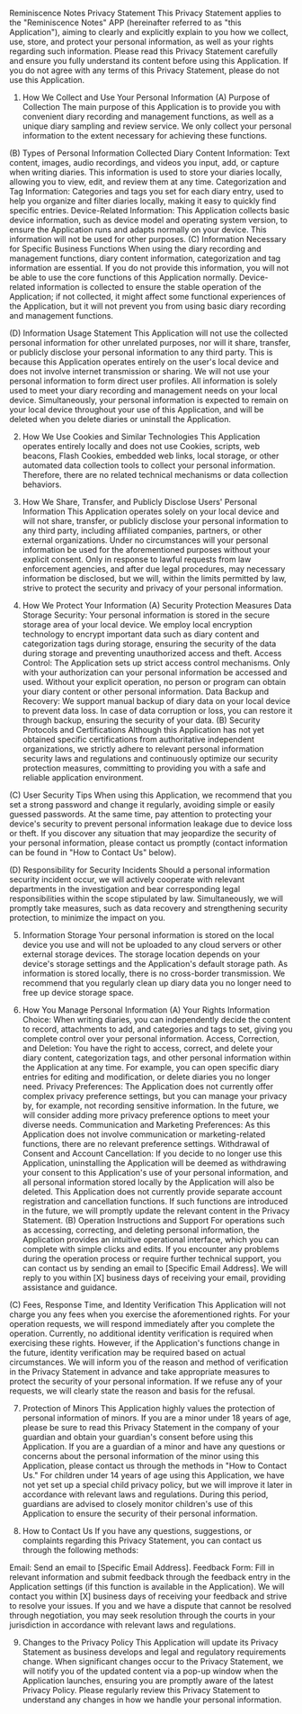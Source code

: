 Reminiscence Notes Privacy Statement
This Privacy Statement applies to the "Reminiscence Notes" APP (hereinafter referred to as "this Application"), aiming to clearly and explicitly explain to you how we collect, use, store, and protect your personal information, as well as your rights regarding such information. Please read this Privacy Statement carefully and ensure you fully understand its content before using this Application. If you do not agree with any terms of this Privacy Statement, please do not use this Application.

1. How We Collect and Use Your Personal Information
(A) Purpose of Collection
The main purpose of this Application is to provide you with convenient diary recording and management functions, as well as a unique diary sampling and review service. We only collect your personal information to the extent necessary for achieving these functions.

(B) Types of Personal Information Collected
Diary Content Information: Text content, images, audio recordings, and videos you input, add, or capture when writing diaries. This information is used to store your diaries locally, allowing you to view, edit, and review them at any time.
Categorization and Tag Information: Categories and tags you set for each diary entry, used to help you organize and filter diaries locally, making it easy to quickly find specific entries.
Device-Related Information: This Application collects basic device information, such as device model and operating system version, to ensure the Application runs and adapts normally on your device. This information will not be used for other purposes.
(C) Information Necessary for Specific Business Functions
When using the diary recording and management functions, diary content information, categorization and tag information are essential. If you do not provide this information, you will not be able to use the core functions of this Application normally. Device-related information is collected to ensure the stable operation of the Application; if not collected, it might affect some functional experiences of the Application, but it will not prevent you from using basic diary recording and management functions.

(D) Information Usage Statement
This Application will not use the collected personal information for other unrelated purposes, nor will it share, transfer, or publicly disclose your personal information to any third party. This is because this Application operates entirely on the user's local device and does not involve internet transmission or sharing. We will not use your personal information to form direct user profiles. All information is solely used to meet your diary recording and management needs on your local device. Simultaneously, your personal information is expected to remain on your local device throughout your use of this Application, and will be deleted when you delete diaries or uninstall the Application.

2. How We Use Cookies and Similar Technologies
This Application operates entirely locally and does not use Cookies, scripts, web beacons, Flash Cookies, embedded web links, local storage, or other automated data collection tools to collect your personal information. Therefore, there are no related technical mechanisms or data collection behaviors.

3. How We Share, Transfer, and Publicly Disclose Users' Personal Information
This Application operates solely on your local device and will not share, transfer, or publicly disclose your personal information to any third party, including affiliated companies, partners, or other external organizations. Under no circumstances will your personal information be used for the aforementioned purposes without your explicit consent. Only in response to lawful requests from law enforcement agencies, and after due legal procedures, may necessary information be disclosed, but we will, within the limits permitted by law, strive to protect the security and privacy of your personal information.

4. How We Protect Your Information
(A) Security Protection Measures
Data Storage Security: Your personal information is stored in the secure storage area of your local device. We employ local encryption technology to encrypt important data such as diary content and categorization tags during storage, ensuring the security of the data during storage and preventing unauthorized access and theft.
Access Control: The Application sets up strict access control mechanisms. Only with your authorization can your personal information be accessed and used. Without your explicit operation, no person or program can obtain your diary content or other personal information.
Data Backup and Recovery: We support manual backup of diary data on your local device to prevent data loss. In case of data corruption or loss, you can restore it through backup, ensuring the security of your data.
(B) Security Protocols and Certifications
Although this Application has not yet obtained specific certifications from authoritative independent organizations, we strictly adhere to relevant personal information security laws and regulations and continuously optimize our security protection measures, committing to providing you with a safe and reliable application environment.

(C) User Security Tips
When using this Application, we recommend that you set a strong password and change it regularly, avoiding simple or easily guessed passwords. At the same time, pay attention to protecting your device's security to prevent personal information leakage due to device loss or theft. If you discover any situation that may jeopardize the security of your personal information, please contact us promptly (contact information can be found in "How to Contact Us" below).

(D) Responsibility for Security Incidents
Should a personal information security incident occur, we will actively cooperate with relevant departments in the investigation and bear corresponding legal responsibilities within the scope stipulated by law. Simultaneously, we will promptly take measures, such as data recovery and strengthening security protection, to minimize the impact on you.

5. Information Storage
Your personal information is stored on the local device you use and will not be uploaded to any cloud servers or other external storage devices. The storage location depends on your device's storage settings and the Application's default storage path. As information is stored locally, there is no cross-border transmission. We recommend that you regularly clean up diary data you no longer need to free up device storage space.

6. How You Manage Personal Information
(A) Your Rights
Information Choice: When writing diaries, you can independently decide the content to record, attachments to add, and categories and tags to set, giving you complete control over your personal information.
Access, Correction, and Deletion: You have the right to access, correct, and delete your diary content, categorization tags, and other personal information within the Application at any time. For example, you can open specific diary entries for editing and modification, or delete diaries you no longer need.
Privacy Preferences: The Application does not currently offer complex privacy preference settings, but you can manage your privacy by, for example, not recording sensitive information. In the future, we will consider adding more privacy preference options to meet your diverse needs.
Communication and Marketing Preferences: As this Application does not involve communication or marketing-related functions, there are no relevant preference settings.
Withdrawal of Consent and Account Cancellation: If you decide to no longer use this Application, uninstalling the Application will be deemed as withdrawing your consent to this Application's use of your personal information, and all personal information stored locally by the Application will also be deleted. This Application does not currently provide separate account registration and cancellation functions. If such functions are introduced in the future, we will promptly update the relevant content in the Privacy Statement.
(B) Operation Instructions and Support
For operations such as accessing, correcting, and deleting personal information, the Application provides an intuitive operational interface, which you can complete with simple clicks and edits. If you encounter any problems during the operation process or require further technical support, you can contact us by sending an email to [Specific Email Address]. We will reply to you within [X] business days of receiving your email, providing assistance and guidance.

(C) Fees, Response Time, and Identity Verification
This Application will not charge you any fees when you exercise the aforementioned rights. For your operation requests, we will respond immediately after you complete the operation. Currently, no additional identity verification is required when exercising these rights. However, if the Application's functions change in the future, identity verification may be required based on actual circumstances. We will inform you of the reason and method of verification in the Privacy Statement in advance and take appropriate measures to protect the security of your personal information. If we refuse any of your requests, we will clearly state the reason and basis for the refusal.

7. Protection of Minors
This Application highly values the protection of personal information of minors. If you are a minor under 18 years of age, please be sure to read this Privacy Statement in the company of your guardian and obtain your guardian's consent before using this Application. If you are a guardian of a minor and have any questions or concerns about the personal information of the minor using this Application, please contact us through the methods in "How to Contact Us." For children under 14 years of age using this Application, we have not yet set up a special child privacy policy, but we will improve it later in accordance with relevant laws and regulations. During this period, guardians are advised to closely monitor children's use of this Application to ensure the security of their personal information.

8. How to Contact Us
If you have any questions, suggestions, or complaints regarding this Privacy Statement, you can contact us through the following methods:

Email: Send an email to [Specific Email Address].
Feedback Form: Fill in relevant information and submit feedback through the feedback entry in the Application settings (if this function is available in the Application).
We will contact you within [X] business days of receiving your feedback and strive to resolve your issues. If you and we have a dispute that cannot be resolved through negotiation, you may seek resolution through the courts in your jurisdiction in accordance with relevant laws and regulations.

9. Changes to the Privacy Policy
This Application will update its Privacy Statement as business develops and legal and regulatory requirements change. When significant changes occur to the Privacy Statement, we will notify you of the updated content via a pop-up window when the Application launches, ensuring you are promptly aware of the latest Privacy Policy. Please regularly review this Privacy Statement to understand any changes in how we handle your personal information.






